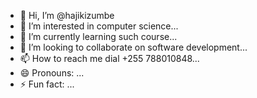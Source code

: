- 👋 Hi, I’m @hajikizumbe
- 👀 I’m interested in  computer science...
- 🌱 I’m currently learning such course...
- 💞️ I’m looking to collaborate on software development...
- 📫 How to reach me dial +255 788010848...
- 😄 Pronouns: ...
- ⚡ Fun fact: ...

<!---
hajikizumbe/hajikizumbe is a ✨ special ✨ repository because its `README.md` (this file) appears on your GitHub profile.
You can click the Preview link to take a look at your changes.
--->
